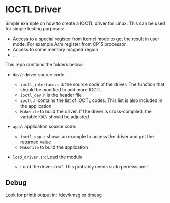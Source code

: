 # IOCTL Driver

Simple example on how to create a IOCTL driver for Linux.
This can be used for simple testing purposes:

* Access to a special register from kernel mode to get the result in user mode.
    For example Arm register from CP15 processor.
* Access to some memory mapped region
* ...


This repo contains the folders below:

- `dev/`: driver source code:

    * `ioctl_interface.c` is the source code of the driver. The function that should
    be modified to add more IOCTL
    * `ioctl_dev.h` is the header file
    * `ioctl.h` contains the list of IOCTL codes. This list is also included in the
    application
    * `Makefile` to build the driver. If the driver is cross-compiled, the variable
    `KDEV` should be adjusted


- `app/`: application source code:

    * `ioctl_app.c` shows an example to access the driver and get the returned value
    * `Makefile` to build the application


- `load_driver.sh`: Load the module

    * Load the driver _ioctl_. This probably needs sudo permissions!


## Debug

Look for printk output in: /dev/kmsg or dmesg